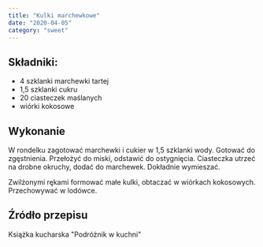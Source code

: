```yaml
---
title: "Kulki marchewkowe"
date: "2020-04-05"
category: "sweet"
---
```


## Składniki:

- 4 szklanki marchewki tartej
- 1,5 szklanki cukru
- 20 ciasteczek maślanych
- wiórki kokosowe

## Wykonanie

W rondelku zagotować marchewki i cukier w 1,5 szklanki wody. Gotować do zgęstnienia. Przełożyć do miski, odstawić do ostygnięcia. Ciasteczka utrzeć na drobne okruchy, dodać do marchewek. Dokładnie wymieszać.

Zwilżonymi rękami formować małe kulki, obtaczać w wiórkach kokosowych. Przechowywać w lodówce.

## Źródło przepisu

Książka kucharska "Podróżnik w kuchni"
